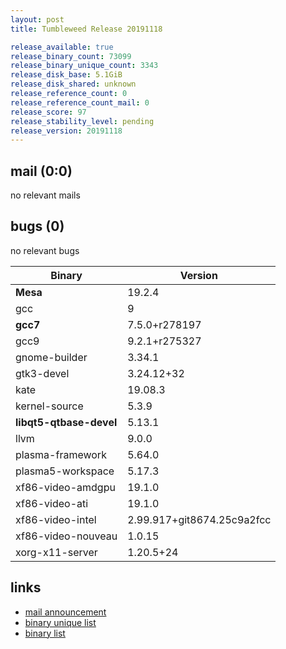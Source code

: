 ```yaml
---
layout: post
title: Tumbleweed Release 20191118

release_available: true
release_binary_count: 73099
release_binary_unique_count: 3343
release_disk_base: 5.1GiB
release_disk_shared: unknown
release_reference_count: 0
release_reference_count_mail: 0
release_score: 97
release_stability_level: pending
release_version: 20191118
---
```


## mail (0:0)

no relevant mails

## bugs (0)

<!--more-->

no relevant bugs

Binary | Version
--- | ---
**Mesa** | 19.2.4
gcc | 9
**gcc7** | 7.5.0+r278197
gcc9 | 9.2.1+r275327
gnome-builder | 3.34.1
gtk3-devel | 3.24.12+32
kate | 19.08.3
kernel-source | 5.3.9
**libqt5-qtbase-devel** | 5.13.1
llvm | 9.0.0
plasma-framework | 5.64.0
plasma5-workspace | 5.17.3
xf86-video-amdgpu | 19.1.0
xf86-video-ati | 19.1.0
xf86-video-intel | 2.99.917+git8674.25c9a2fcc
xf86-video-nouveau | 1.0.15
xorg-x11-server | 1.20.5+24

## links

- [mail announcement](https://lists.opensuse.org/opensuse-factory/2019-11/msg00301.html)
- [binary unique list](http://download.opensuse.org/history/20191118/rpm.unique.list)
- [binary list](http://download.opensuse.org/history/20191118/rpm.list)
